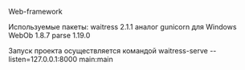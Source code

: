Web-framework

Используемые пакеты:
waitress 2.1.1 аналог gunicorn для Windows
WebOb 1.8.7
parse 1.19.0

Запуск проекта осуществляется командой
waitress-serve --listen=127.0.0.1:8000 main:main
